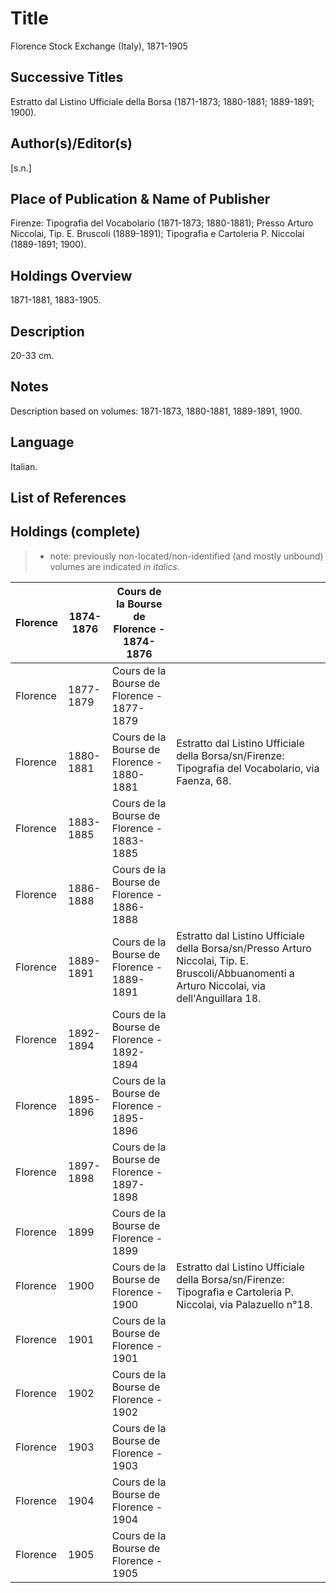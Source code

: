 # Title
Florence Stock Exchange (Italy), 1871-1905

## Successive Titles
Estratto dal Listino Ufficiale della Borsa (1871-1873; 1880-1881; 1889-1891; 1900).

## Author(s)/Editor(s)
[s.n.]

## Place of Publication & Name of Publisher
Firenze: Tipografia del Vocabolario (1871-1873; 1880-1881); Presso Arturo Niccolai, Tip. E. Bruscoli (1889-1891); Tipografia e Cartoleria P. Niccolai (1889-1891; 1900).

## Holdings Overview
1871-1881, 1883-1905.

## Description
20-33 cm.

## Notes
Description based on volumes: 1871-1873, 1880-1881, 1889-1891, 1900.

## Language
Italian.

## List of References

## Holdings (complete)

> * note: previously non-located/non-identified (and mostly unbound) volumes are indicated *in italics*.

| Florence | 1874-1876 | Cours de la Bourse de Florence - 1874-1876 |                                                                                                                                                |
|----------|-----------|--------------------------------------------|------------------------------------------------------------------------------------------------------------------------------------------------|
| Florence | 1877-1879 | Cours de la Bourse de Florence - 1877-1879 |                                                                                                                                                |
| Florence | 1880-1881 | Cours de la Bourse de Florence - 1880-1881 | Estratto dal Listino Ufficiale della Borsa/sn/Firenze: Tipografia del Vocabolario, via Faenza, 68.                                             |
| Florence | 1883-1885 | Cours de la Bourse de Florence - 1883-1885 |                                                                                                                                                |
| Florence | 1886-1888 | Cours de la Bourse de Florence - 1886-1888 |                                                                                                                                                |
| Florence | 1889-1891 | Cours de la Bourse de Florence - 1889-1891 | Estratto dal Listino Ufficiale della Borsa/sn/Presso Arturo Niccolai, Tip. E. Bruscoli/Abbuanomenti a Arturo Niccolai, via dell'Anguillara 18. |
| Florence | 1892-1894 | Cours de la Bourse de Florence - 1892-1894 |                                                                                                                                                |
| Florence | 1895-1896 | Cours de la Bourse de Florence - 1895-1896 |                                                                                                                                                |
| Florence | 1897-1898 | Cours de la Bourse de Florence - 1897-1898 |                                                                                                                                                |
| Florence | 1899      | Cours de la Bourse de Florence - 1899      |                                                                                                                                                |
| Florence | 1900      | Cours de la Bourse de Florence - 1900      | Estratto dal Listino Ufficiale della Borsa/sn/Firenze: Tipografia e Cartoleria P. Niccolai, via Palazuello n°18.                               |
| Florence | 1901      | Cours de la Bourse de Florence - 1901      |                                                                                                                                                |
| Florence | 1902      | Cours de la Bourse de Florence - 1902      |                                                                                                                                                |
| Florence | 1903      | Cours de la Bourse de Florence - 1903      |                                                                                                                                                |
| Florence | 1904      | Cours de la Bourse de Florence - 1904      |                                                                                                                                                |
| Florence | 1905      | Cours de la Bourse de Florence - 1905      |                  |                                      
